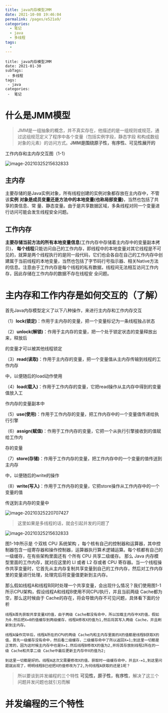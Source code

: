 ```yaml
---
title: java内存模型JMM
date: 2021-10-08 19:46:04
permalink: /pages/e521a9/
categories:
  - 笔记
  - java
  - 多线程
tags:
  - 
---
```

```
title: java内存模型JMM
date: 2021-01-30
subTags:
 - 多线程
tags:
 - java
categories:
 -  笔记
```

# 什么是JMM模型

> JMM是一组抽象的概念，并不真实存在，他描述的是一组规则或规范，通过这组规范定义了程序中各个变量（包括实例字段，静态字段 和构成数组对象的元素）的访问方式。**JMM是围绕原子性，有序性、可见性展开的**

工作内存和主内存交互图（1-1）

![image-20210325215632833](https://gitee.com/zxqzhuzhu/imgs/raw/master/image-20210325215632833.png)

## 主内存

主要存储的是Java实例对象，所有线程创建的实例对象都存放在主内存中，不管该**实例** **对象是成员变量还是方法中的本地变量(也称局部变量)**，当然也包括了共享的类信息、常 量、静态变量。由于是共享数据区域，多条线程对同一个变量进行访问可能会发生线程安全问题。

## 工作内存

**主要存储当前方法的所有本地变量信息**(工作内存中存储着主内存中的变量副本拷贝)， **每个线程**只能访问自己的工作内存，即线程中的本地变量对其它线程是不可见的，就算是两个线程执行的是同一段代码，它们也会各自在自己的工作内存中创建属于当前线程的本地变量，当然也包括了字节码行号指示器、相关Native方法的信息。注意由于工作内存是每个线程的私有数据，线程间无法相互访问工作内存，因此存储在工作内存的数据不存在线程安 全问题。

# 主内存和工作内存是如何交互的（了解）

首先Java内存模型定义了以下八种操作，来进行主内存和工作内存交互

（1）**lock(锁定)**：作用于主内存的变量，把一个变量标记为一条线程独占状态 

（2）**unlock(解锁)**：作用于主内存的变量，把一个处于锁定状态的变量释放出来，释放后 

的变量才可以被其他线程锁定 

（3）**read(读取)**：作用于主内存的变量，把一个变量值从主内存传输到线程的工作内存 

中，以便随后的load动作使用 

（4）**load(载入)**：作用于工作内存的变量，它把read操作从主内存中得到的变量值放入工 

作内存的变量副本中 

（5）**use(使用)**：作用于工作内存的变量，把工作内存中的一个变量值传递给执行引擎 

（6）**assign(赋值)**：作用于工作内存的变量，它把一个从执行引擎接收到的值赋给工作内 

存的变量 

（7）**store(存储)**：作用于工作内存的变量，把工作内存中的一个变量的值传送到主内存 

中，以便随后的write的操作 

（8）**write(写入)**：作用于工作内存的变量，它把store操作从工作内存中的一个变量的值 

传送到主内存的变量中

![image-20210325220707427](https://gitee.com/zxqzhuzhu/imgs/raw/master/image-20210325220707427.png)

> 这里如果是多线程的话，就会引起并发的问题了

![image-20210325215632833](D:\project\vscode\vuepress-theme-reco-demo\my-blog\blogs\笔记\java\多线程\java内存模型JMM.assets\image-20210325215632833.png)

图1-1中所示是 个双核 CPU 系统架构 ，每个核有自己的控制器和运算器，其中控制器包含一组寄存器和操作控制器，运算器执行算术逻辅运算。每个核都有自己的一级缓存，在有些架构里面还有 个所有 CPU 共享二级缓存。 那么 Java 内存模型里面的工作内存，就对应这里的 Ll 或者 L2 存或者 CPU 寄存器。当一个线程操作共享变量时，它首先从主内存复制共享变量到自己的工作内存，然后对工作内存里的变量进行处理，处理完后将变量值更新到主内存。

那么假如线程A和线程B同时处理一个共享变量，会出现什么情况？我们使用图1-1所示CPU架构，假设线程A和线程B使用不同CPU执行，并且当前两级 Cache都为空，那么这时候由于 Cache的存在，将会导致内存不可见问题，具体看下面的分析

```
线程A首先获取共享变量X的值，由于两级 Cache都没有命中，所以加载主内存中X的值，假如为0.然后把X=0的值缓存到两级缓存，线程A修改X的值为1,然后将其写入两级 Cache，并且刷新到主内存。

线程A操作完毕后，线程A所在的CPU的两级 Cache内和主内存里面的X的值都是线程B获取X的值，首先一级缓存没有命中，然后看二级缓存，二级缓存命中了所以返回X=1;到这里一切都是正常的，因为这时候主内存中也是X=1.然后线程B修改X的值为2,并将其存放到线程2所在的一级 Cache和共享二级 Cache中最后更新主内存中X的值为2;

到这里一切都是好的。线程A这次又需要修改X的值，获取时一级缓存命中，并且X-=1,到这里问题就出现了，明明线程B已经把X的值修改为了2,为何线程A获取的还是1呢？
```

[^]:引用java编程之美

> 所以要谈到并发编程的三个特性 **可见性，原子性，有序性**，解决了这三个问题并发问题也就引刃而解

# 并发编程的三个特性